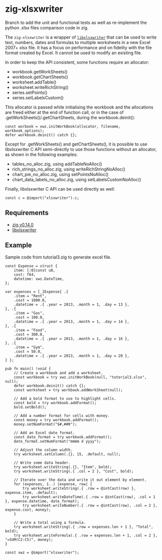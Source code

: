 # zig-xlsxwriter

Branch to add the unit and functional tests as well as re-implement the python .xlsx files comparison code in zig.

The `zig-xlsxwriter` is a wrapper of [`libxlsxwriter`](https://github.com/jmcnamara/libxlsxwriter) that can be used to write text, numbers,
dates and formulas to multiple worksheets in a new Excel 2007+ xlsx file. It
has a focus on performance and on fidelity with the file format created by
Excel. It cannot be used to modify an existing file.

In order to keep the API consistent, some functions require an allocator:

- workbook.getWorkSheets()
- workbook.getChartSheets()
- worksheet.addTable()
- worksheet.writeRichString()
- series.setPoints()
- series.setLabelsCustom()

This allocator is passed while initialising the workbook and the allocations are freed either at the end of function call, or in the case of .getWorkSheets()/.getChartSheets, during the workbook.deinit():

```zig
const worbook = xwz.initWorkBook(allocator, filename, workbook_options);
defer workbook.deinit() catch {};
```

Except for .getWorkSheets() and getChartSheets(), it is possible to use libxlsxwriter C API semi-directly to use those functions without an allocator, as shown in the following examples:

- tables_no_alloc.zig, using addTableNoAlloc()
- rich_strings_no_alloc.zig, using writeRichStringNoAlloc()
- chart_pie_no_alloc.zig, using setPointsNoAlloc()
- chart_data_labels_no_alloc.zig, using setLabelsCustomNoAlloc()

Finally, libxlsxwriter C API can be used directly as well:

```zig
const c = @import("xlsxwriter").c;
```

## Requirements

- [zig v0.14.0](https://ziglang.org/download)
- [libxlsxwriter](https://github.com/jmcnamara/libxlsxwriter)

## Example

Sample code from tutorial3.zig to generate excel file.

```zig
const Expense = struct {
    item: [:0]const u8,
    cost: f64,
    datetime: xwz.DateTime,
};

var expenses = [_]Expense{ .{
    .item = "Rent",
    .cost = 1000.0,
    .datetime = .{ .year = 2013, .month = 1, .day = 13 },
}, .{
    .item = "Gas",
    .cost = 100.0,
    .datetime = .{ .year = 2013, .month = 1, .day = 14 },
}, .{
    .item = "Food",
    .cost = 300.0,
    .datetime = .{ .year = 2013, .month = 1, .day = 16 },
}, .{
    .item = "Gym",
    .cost = 50.0,
    .datetime = .{ .year = 2013, .month = 1, .day = 20 },
} };

pub fn main() !void {
    // Create a workbook and add a worksheet.
    const workbook = try xwz.initWorkBook(null, "tutorial3.xlsx", null);
    defer workbook.deinit() catch {};
    const worksheet = try workbook.addWorkSheet(null);

    // Add a bold format to use to highlight cells.
    const bold = try workbook.addFormat();
    bold.setBold();

    // Add a number format for cells with money.
    const money = try workbook.addFormat();
    money.setNumFormat("$#,##0");

    // Add an Excel date format.
    const date_format = try workbook.addFormat();
    date_format.setNumFormat("mmmm d yyyy");

    // Adjust the column width.
    try worksheet.setColumn(.{}, 15, .default, null);

    // Write some data header.
    try worksheet.writeString(.{}, "Item", bold);
    try worksheet.writeString(.{ .col = 2 }, "Cost", bold);

    // Iterate over the data and write it out element by element.
    for (expenses, 1..) |expense, row| {
        try worksheet.writeString(.{ .row = @intCast(row) }, expense.item, .default);
        try worksheet.writeDateTime(.{ .row = @intCast(row), .col = 1 }, expense.datetime, date_format);
        try worksheet.writeNumber(.{ .row = @intCast(row), .col = 2 }, expense.cost, money);
    }

    // Write a total using a formula.
    try worksheet.writeString(.{ .row = expenses.len + 1 }, "Total", bold);
    try worksheet.writeFormula(.{ .row = expenses.len + 1, .col = 2 }, "=SUM(C2:C5)", money);
}

const xwz = @import("xlsxwriter");
```
